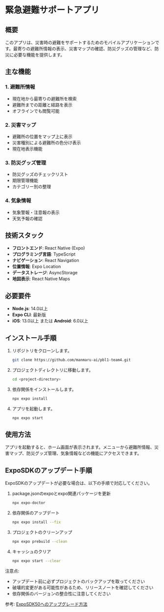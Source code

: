 # 緊急避難サポートアプリ

## 概要
このアプリは、災害時の避難をサポートするためのモバイルアプリケーションです。最寄りの避難所情報の表示、災害マップの確認、防災グッズの管理など、防災に必要な機能を提供します。

## 主な機能

### 1. 避難所情報
- 現在地から最寄りの避難所を検索
- 避難所までの距離と経路を表示
- オフラインでも閲覧可能

### 2. 災害マップ
- 避難所の位置をマップ上に表示
- 災害種別による避難所の色分け表示
- 現在地表示機能

### 3. 防災グッズ管理
- 防災グッズのチェックリスト
- 期限管理機能
- カテゴリー別の整理

### 4. 気象情報
- 気象警報・注意報の表示
- 天気予報の確認

## 技術スタック
- **フロントエンド**: React Native (Expo)
- **プログラミング言語**: TypeScript
- **ナビゲーション**: React Navigation
- **位置情報**: Expo Location
- **データストレージ**: AsyncStorage
- **地図表示**: React Native Maps

## 必要要件
- **Node.js**: 14.0以上
- **Expo CLI**: 最新版
- **iOS**: 13.0以上 または **Android**: 6.0以上

## インストール手順
1. リポジトリをクローンします。
   ```bash
   git clone https://github.com/manmaru-ai/pbl1-team4.git
   ```
2. プロジェクトディレクトリに移動します。
   ```bash
   cd <project-directory>
   ```
3. 依存関係をインストールします。
   ```bash
   npx expo install
   ```
4. アプリを起動します。
   ```bash
   npx expo start
   ```

## 使用方法
アプリを起動すると、ホーム画面が表示されます。メニューから避難所情報、災害マップ、防災グッズ管理、気象情報などの機能にアクセスできます。

## ExpoSDKのアップデート手順

ExpoSDKのアップデートが必要な場合は、以下の手順で対応してください。

1. package.jsonのexpoとexpo関連パッケージを更新
   ```bash
   npx expo-doctor
   ```

2. 依存関係のアップデート
   ```bash
   npx expo install --fix
   ```

3. プロジェクトのクリーンアップ
   ```bash
   npx expo prebuild --clean
   ```

4. キャッシュのクリア
   ```bash
   npx expo start --clear
   ```

注意点:
- アップデート前に必ずプロジェクトのバックアップを取ってください
- 破壊的変更がある可能性があるため、リリースノートを確認してください
- 依存関係のバージョンの整合性に注意してください

参考: [ExpoSDK50へのアップグレード方法](https://zenn.dev/ryuu/articles/upgrade-exposdk-50)
